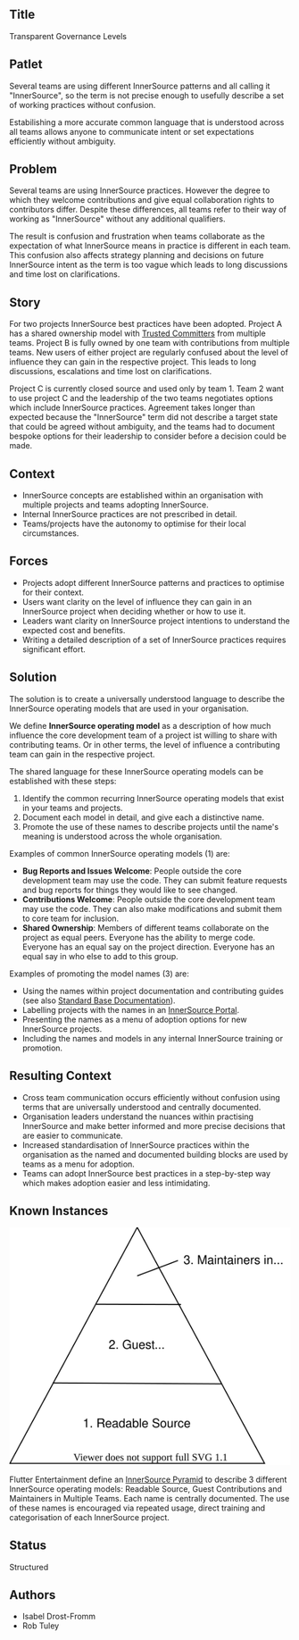 ## Title

Transparent Governance Levels

## Patlet

Several teams are using different InnerSource patterns and all calling it "InnerSource", so the term is not precise enough to usefully describe a set of working practices without confusion.

Estabilishing a more accurate common language that is understood across all teams allows anyone to communicate intent or set expectations efficiently without ambiguity.

## Problem

Several teams are using InnerSource practices. However the degree to which they welcome contributions and give equal collaboration rights to contributors differ. Despite these differences, all teams refer to their way of working as "InnerSource" without any additional qualifiers.

The result is confusion and frustration when teams collaborate as the expectation of what InnerSource means in practice is different in each team. This confusion also affects strategy planning and decisions on future InnerSource intent as the term is too vague which leads to long discussions and time lost on clarifications.

## Story

For two projects InnerSource best practices have been adopted. Project A has a shared ownership model with [Trusted Committers](../2-structured/trusted-committer.md) from multiple teams. Project B is fully owned by one team with contributions from multiple teams. New users of either project are regularly confused about the level of influence they can gain in the respective project. This leads to long discussions, escalations and time lost on clarifications.

Project C is currently closed source and used only by team 1. Team 2 want to use project C and the leadership of the two teams negotiates options which include InnerSource practices. Agreement takes longer than expected because the "InnerSource" term did not describe a target state that could be agreed without ambiguity, and the teams had to document bespoke options for their leadership to consider before a decision could be made.

## Context

- InnerSource concepts are established within an organisation with multiple projects and teams adopting InnerSource.
- Internal InnerSource practices are not prescribed in detail.
- Teams/projects have the autonomy to optimise for their local circumstances.

## Forces

- Projects adopt different InnerSource patterns and practices to optimise for their context.
- Users want clarity on the level of influence they can gain in an InnerSource project when deciding whether or how to use it.
- Leaders want clarity on InnerSource project intentions to understand the expected cost and benefits.
- Writing a detailed description of a set of InnerSource practices requires significant effort.

## Solution

The solution is to create a universally understood language to describe the InnerSource operating models that are used in your organisation.

We define **InnerSource operating model** as a description of how much influence the core development team of a project ist willing to share with contributing teams. Or in other terms, the level of influence a contributing team can gain in the respective project.

The shared language for these InnerSource operating models can be established with these steps:

1. Identify the common recurring InnerSource operating models that exist in your teams and projects.
2. Document each model in detail, and give each a distinctive name.
3. Promote the use of these names to describe projects until the name's meaning is understood across the whole organisation.

Examples of common InnerSource operating models (1) are:

- **Bug Reports and Issues Welcome**: People outside the core development team may use the code. They can submit feature requests and bug reports for things they would like to see changed.
- **Contributions Welcome**: People outside the core development team may use the code. They can also make modifications and submit them to core team for inclusion.
- **Shared Ownership**: Members of different teams collaborate on the project as equal peers. Everyone has the ability to merge code. Everyone has an equal say on the project direction. Everyone has an equal say in who else to add to this group.

Examples of promoting the model names (3) are:

- Using the names within project documentation and contributing guides (see also [Standard Base Documentation](../2-structured/project-setup/base-documentation.md)).
- Labelling projects with the names in an [InnerSource Portal](../2-structured/innersource-portal.md).
- Presenting the names as a menu of adoption options for new InnerSource projects.
- Including the names and models in any internal InnerSource training or promotion.

## Resulting Context

- Cross team communication occurs efficiently without confusion using terms that are universally understood and centrally documented.
- Organisation leaders understand the nuances within practising InnerSource and make better informed and more precise decisions that are easier to communicate.
- Increased standardisation of InnerSource practices within the organisation as the named and documented building blocks are used by teams as a menu for adoption.
- Teams can adopt InnerSource best practices in a step-by-step way which makes adoption easier and less intimidating.

## Known Instances

![InnerSource Pyramid used by Flutter Entertainment](../../assets/img/flutter-pyramid.svg)

Flutter Entertainment define an [InnerSource Pyramid](https://innersource.flutter.com/how/) to describe 3 different InnerSource operating models: Readable Source, Guest Contributions and Maintainers in Multiple Teams. Each name is centrally documented. The use of these names is encouraged via repeated usage, direct training and categorisation of each InnerSource project.

## Status

Structured

## Authors

- Isabel Drost-Fromm
- Rob Tuley
